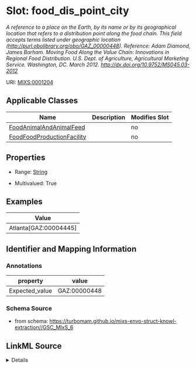 # Slot: food_dis_point_city


_A reference to a place on the Earth, by its name or by its geographical location that refers to a distribution point along the food chain. This field accepts terms listed under geographic location (http://purl.obolibrary.org/obo/GAZ_00000448). Reference: Adam Diamond, James Barham. Moving Food Along the Value Chain: Innovations in Regional Food Distribution. U.S. Dept. of Agriculture, Agricultural Marketing Service. Washington, DC. March 2012. http://dx.doi.org/10.9752/MS045.03-2012_



URI: [MIXS:0001204](https://w3id.org/mixs/0001204)



<!-- no inheritance hierarchy -->




## Applicable Classes

| Name | Description | Modifies Slot |
| --- | --- | --- |
[FoodAnimalAndAnimalFeed](FoodAnimalAndAnimalFeed.md) |  |  no  |
[FoodFoodProductionFacility](FoodFoodProductionFacility.md) |  |  no  |







## Properties

* Range: [String](String.md)

* Multivalued: True






## Examples

| Value |
| --- |
| Atlanta[GAZ:00004445] |

## Identifier and Mapping Information





### Annotations

| property | value |
| --- | --- |
| Expected_value | GAZ:00000448 |



### Schema Source


* from schema: https://turbomam.github.io/mixs-envo-struct-knowl-extraction//GSC_MIxS_6




## LinkML Source

<details>
```yaml
name: food_dis_point_city
annotations:
  Expected_value:
    tag: Expected_value
    value: GAZ:00000448
description: 'A reference to a place on the Earth, by its name or by its geographical
  location that refers to a distribution point along the food chain. This field accepts
  terms listed under geographic location (http://purl.obolibrary.org/obo/GAZ_00000448).
  Reference: Adam Diamond, James Barham. Moving Food Along the Value Chain: Innovations
  in Regional Food Distribution. U.S. Dept. of Agriculture, Agricultural Marketing
  Service. Washington, DC. March 2012. http://dx.doi.org/10.9752/MS045.03-2012'
title: food distribution point geographic location (city)
notes:
- food
- geographic
- location
examples:
- value: Atlanta[GAZ:00004445]
from_schema: https://turbomam.github.io/mixs-envo-struct-knowl-extraction//GSC_MIxS_6
rank: 1000
string_serialization: '{text}|{termLabel} [{termID}]'
slot_uri: MIXS:0001204
multivalued: true
alias: food_dis_point_city
domain_of:
- FoodAnimalAndAnimalFeed
- FoodFoodProductionFacility
range: string
required: false
recommended: false

```
</details>